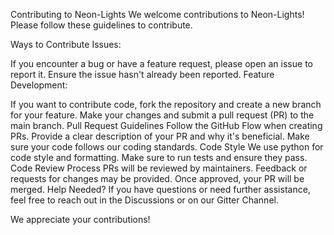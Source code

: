 Contributing to Neon-Lights We welcome contributions to  Neon-Lights! Please follow these guidelines to contribute.

Ways to Contribute Issues:

If you encounter a bug or have a feature request, please open an issue to report it. Ensure the issue hasn't already been reported. Feature Development:

If you want to contribute code, fork the repository and create a new branch for your feature. Make your changes and submit a pull request (PR) to the main branch. Pull Request Guidelines Follow the GitHub Flow when creating PRs. Provide a clear description of your PR and why it's beneficial. Make sure your code follows our coding standards. Code Style We use python for code style and formatting. Make sure to run tests and ensure they pass. Code Review Process PRs will be reviewed by maintainers. Feedback or requests for changes may be provided. Once approved, your PR will be merged. Help Needed? If you have questions or need further assistance, feel free to reach out in the Discussions or on our Gitter Channel.

We appreciate your contributions!
